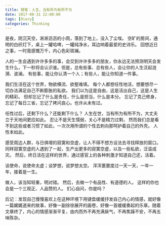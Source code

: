 ```yaml
---
title: 随笔：人生，当有所为有所不为
date: 2017-08-31 22:00:00
tags: [Diary]
categories: Thinking
---
```


是夜，阴沉天空，淅淅沥沥的小雨，落到了地上，没入了尘埃。
空旷的房间，通明的白织灯下，桌上一罐哈啤，一罐纯净水，耳边响着最爱的史诗乐。
回想近日之事，一时竟感慨万千，内心色彩斑斓。

人的一生会遇到许许多多的事，会交到许许多多的朋友，你永远无法预测明天会发生什么，下一秒将会认识谁。但是，总有些事、总有些人，会让你的人生泛起涟漪、波澜。
有些事，能让你认清一个人；有些人，能让你知道一件事。

我们生活在这个世界，物欲横流、欲壑难填。
每个人都想任性地活，想要想尽一切办法满足自己不断膨胀的私欲。
我们以为这是自由，这是活出自己，这是人生的精彩。 
但却忘记了什么是责任，什么是担当，什么是本分。
忘记了克己修身，忘记了每日三省，忘记了拷问良心。也许从未有过。

任性过后，还剩下什么？还能剩下什么？
人生在世，当有所为有所不为，大丈夫立于天地间更应如此。
忍让不是天生懦弱，关心不是精力过剩，
然而我们总是看不到这些或者习惯了如此，一次次用所谓的个性去刺向那呵护着自己的外壳。
人性本如此。

感受周边人群，与日俱增的寂寞和空虚，让人不得不想方设法去寻找释放的窗口。
同样寂寞空虚的人遇到了一起，生产出更多的寂寞空虚，以及一些私欲，泛滥成灾。
然后，终日活在这样的世界，通过感官上的各种刺激才知道自己还，活着。

谈使命，说使命太虚；谈梦想，说梦想太空。
浑浑噩噩度过一天一天，一年一年，接着是一生。

做人，该当知轻重，明对错。
然后，去做一个有品性、有道德的人。
这样的你也会是一个三观正、人品赞的人。 
扪心自问，你是吗？

后记：发现自己慢慢喜欢上在这种环境下用键盘缓缓抒发自己内心的情感，就好像一篇娓娓道来的故事，好像一副徐徐展开的画卷，好像一首缓缓奏起的乐章。随着文章终了，内心的情感渐渐平复，由内而外不再充满戾气，不再焦躁不安，不再五味陈杂。
